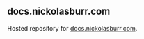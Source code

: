 ## docs.nickolasburr.com

Hosted repository for [docs.nickolasburr.com](https://docs.nickolasburr.com).
